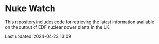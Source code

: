 # Nuke Watch

This repository includes code for retrieving the latest information available on the output of EDF nuclear power plants in the UK.

Last updated: 2024-04-23 13:09